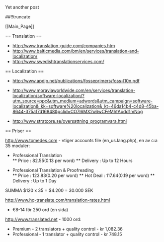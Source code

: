 Yet another post

[meta:author]: <> (Jonas Colmsjo)
[meta:title]: <> (Översättning.md)
[meta:date]: <> (2012-01-01)
[meta:nested:key]: <> (Metadata value)

##!!truncate


[[Main_Page]]


== Translation ==

* http://www.translation-guide.com/companies.htm
* http://www.balticmedia.com/bm/en/services/translation-and-localization/
* http://www.swedishtranslationservices.com/


== Localization ==

* http://www.apdip.net/publications/fosseprimers/foss-l10n.pdf

* http://www.moraviaworldwide.com/en/services/translation-localization/software-localization/?utm_source=ppc&utm_medium=adwords&utm_campaign=software-localization&_kk=software%20localization&_kt=46da14b4-c4d8-45ba-8644-375a17d16848&gclid=CO7I6MX2u6wCFeMhtAodd1mNog

* http://www.stratcore.se/oversattning_programvara.html


== Priser ==

http://www.tomedes.com - vtiger accounts file (en_us.lang.php), en av c:a 35 moduler:
* Professional Translation	
** Price :	$82.55 ($0.13 per word)
** Delivery : 	Up to 12 Hours

* Professional Translation & Proofreading	
** Price : 	$123.83  ($0.20 per word)
** Hot Deal : 	$117.64 ($0.19 per word)
** Delivery : 	Up to 1 Day

SUMMA $120 x 35 = $4.200 = 30.000 SEK

http://www.hq-translate.com/translation-rates.html
* €8-14 för 250 ord (en sida)

http://www.translated.net - 1000 ord:
* Premium - 2 translators + quality control - kr 1,082.36
* Professional - 1 translator + quality control - kr 748.15
